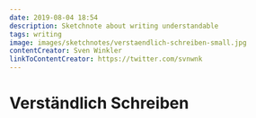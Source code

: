 ```yaml
---
date: 2019-08-04 18:54
description: Sketchnote about writing understandable
tags: writing
image: images/sketchnotes/verstaendlich-schreiben-small.jpg
contentCreator: Sven Winkler
linkToContentCreator: https://twitter.com/svnwnk
---
```


# Verständlich Schreiben
